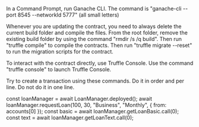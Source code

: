 In a Command Prompt, run Ganache CLI. The command is "ganache-cli --port 8545 --networkId 5777" (all small letters)

Whenever you are updating the contract, you need to always delete the current build folder and compile the files.
From the root folder, remove the existing build folder by using the command "rmdir /s /q build".
Then run "truffle compile" to compile the contracts.
Then run "truffle migrate --reset" to run the migration scripts for the contract.

To interact with the contract directly, use Truffle Console. Use the command "truffle console" to launch Truffle Console.

Try to create a transaction using these commands. Do it in order and per line. Do not do it in one line.

const loanManager = await LoanManager.deployed();
await loanManager.requestLoan(100, 30, "Business", "Monthly", { from: accounts[0] });
const basic = await loanManager.getLoanBasic.call(0);
const text = await loanManager.getLoanText.call(0);